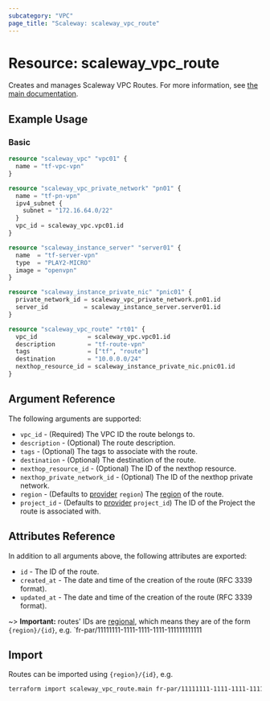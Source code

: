 ```yaml
---
subcategory: "VPC"
page_title: "Scaleway: scaleway_vpc_route"
---
```


# Resource: scaleway_vpc_route

Creates and manages Scaleway VPC Routes.
For more information, see [the main documentation](https://www.scaleway.com/en/docs/network/vpc/concepts/).

## Example Usage

### Basic

```terraform
resource "scaleway_vpc" "vpc01" {
  name = "tf-vpc-vpn"
}

resource "scaleway_vpc_private_network" "pn01" {
  name = "tf-pn-vpn"
  ipv4_subnet {
    subnet = "172.16.64.0/22"
  }
  vpc_id = scaleway_vpc.vpc01.id
}

resource "scaleway_instance_server" "server01" {
  name  = "tf-server-vpn"
  type  = "PLAY2-MICRO"
  image = "openvpn"
}

resource "scaleway_instance_private_nic" "pnic01" {
  private_network_id = scaleway_vpc_private_network.pn01.id
  server_id          = scaleway_instance_server.server01.id
}

resource "scaleway_vpc_route" "rt01" {
  vpc_id              = scaleway_vpc.vpc01.id
  description         = "tf-route-vpn"
  tags                = ["tf", "route"]
  destination         = "10.0.0.0/24"
  nexthop_resource_id = scaleway_instance_private_nic.pnic01.id
}
```

## Argument Reference

The following arguments are supported:

- `vpc_id` - (Required) The VPC ID the route belongs to.
- `description` - (Optional) The route description.
- `tags` - (Optional) The tags to associate with the route.
- `destination` - (Optional) The destination of the route.
- `nexthop_resource_id` - (Optional) The ID of the nexthop resource.
- `nexthop_private_network_id` - (Optional) The ID of the nexthop private network.
- `region` - (Defaults to [provider](../index.md#region) `region`) The [region](../guides/regions_and_zones.md#regions) of the route.
- `project_id` - (Defaults to [provider](../index.md#project_id) `project_id`) The ID of the Project the route is associated with.

## Attributes Reference

In addition to all arguments above, the following attributes are exported:

- `id` - The ID of the route.
- `created_at` - The date and time of the creation of the route (RFC 3339 format).
- `updated_at` - The date and time of the creation of the route (RFC 3339 format).

~> **Important:** routes' IDs are [regional](../guides/regions_and_zones.md#resource-ids), which means they are of the form `{region}/{id}`, e.g. `fr-par/11111111-1111-1111-1111-111111111111

## Import

Routes can be imported using `{region}/{id}`, e.g.

```bash
terraform import scaleway_vpc_route.main fr-par/11111111-1111-1111-1111-111111111111
```
